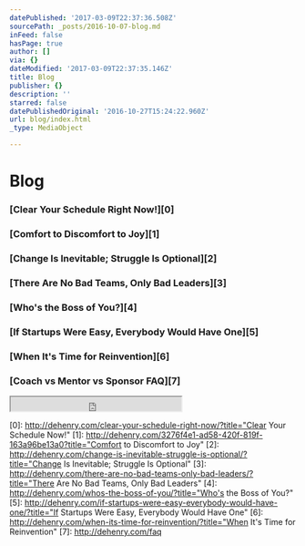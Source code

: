 ```yaml
---
datePublished: '2017-03-09T22:37:36.508Z'
sourcePath: _posts/2016-10-07-blog.md
inFeed: false
hasPage: true
author: []
via: {}
dateModified: '2017-03-09T22:37:35.146Z'
title: Blog
publisher: {}
description: ''
starred: false
datePublishedOriginal: '2016-10-27T15:24:22.960Z'
url: blog/index.html
_type: MediaObject

---
```

# Blog

### [Clear Your Schedule Right Now!][0]

### [Comfort to Discomfort to Joy][1]

### [Change Is Inevitable; Struggle Is Optional][2]

### [There Are No Bad Teams, Only Bad Leaders][3]

### [Who's the Boss of You?][4]

### [If Startups Were Easy, Everybody Would Have One][5]

### [When It's Time for Reinvention][6]

### [Coach vs Mentor vs Sponsor FAQ][7]

<iframe src="https://the-grid.github.io/ed-userhtml/?g=eJxNjkFOxDAMRfc9RRTWbZagURI4BHvkpu40kCZV_KtSIe5OBliMvPv2f36W1FJ5dnoBNrkYgyMCXIdQVhMzOKNFzHiWUJnzW6aVXUuPKEiMT61CIhGn_4v92pax5H7cgZK1mgjUy1KOPpQ9w-mZkrD2rzeqQlEvdzRryNv2KW5QJGcOSmpw2pgtEeZS1-He74jTlSHDuzSLhapww--Y-yftrfnD-M4KzsS-G8t0qq9upPBxrU1lakKp1It6mB9v0323zu_pD6egZFo" height="25" style=""></iframe>



[0]: http://dehenry.com/clear-your-schedule-right-now/?title="Clear Your Schedule Now!"
[1]: http://dehenry.com/3276f4e1-ad58-420f-819f-163a96be13a0?title="Comfort to Discomfort to Joy"
[2]: http://dehenry.com/change-is-inevitable-struggle-is-optional/?title="Change Is Inevitable; Struggle Is Optional"
[3]: http://dehenry.com/there-are-no-bad-teams-only-bad-leaders/?title="There Are No Bad Teams, Only Bad Leaders"
[4]: http://dehenry.com/whos-the-boss-of-you/?title="Who's the Boss of You?"
[5]: http://dehenry.com/if-startups-were-easy-everybody-would-have-one/?title="If Startups Were Easy, Everybody Would Have One"
[6]: http://dehenry.com/when-its-time-for-reinvention/?title="When It's Time for Reinvention"
[7]: http://dehenry.com/faq